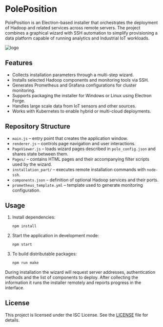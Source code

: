 # PolePosition

PolePosition is an Electron-based installer that orchestrates the deployment of Hadoop and
related services across remote servers. The project combines a graphical wizard with
SSH automation to simplify provisioning a data platform capable of running
analytics and Industrial IoT workloads.

![logo](https://user-images.githubusercontent.com/870265/204732093-1ea33682-9eaa-451c-befd-f7cb7015ecf3.png)

## Features

- Collects installation parameters through a multi-step wizard.
- Installs selected Hadoop components and monitoring tools via SSH.
- Generates Prometheus and Grafana configurations for cluster monitoring.
- Supports packaging the installer for Windows or Linux using Electron Forge.
- Handles large scale data from IoT sensors and other sources.
- Works with Kubernetes to enable hybrid or multi-cloud deployments.

## Repository Structure

- `main.js` – entry point that creates the application window.
- `renderer.js` – controls page navigation and user interactions.
- `PageViewer.js` – loads wizard pages described in `pole_config.json` and
  shares state between them.
- `Pages/` – contains HTML pages and their accompanying filter scripts used by
  the wizard.
- `installation_part/` – executes remote installation commands with `node-ssh`.
- `components.json` – definition of optional Hadoop services and their ports.
- `prometheus_template.yml` – template used to generate monitoring configuration.

## Usage

1. Install dependencies:
   ```bash
   npm install
   ```
2. Start the application in development mode:
   ```bash
   npm start
   ```
3. To build distributable packages:
   ```bash
   npm run make
   ```

During installation the wizard will request server addresses, authentication
methods and the list of components to deploy. After collecting the information it
runs the installer remotely and reports progress in the interface.

## License

This project is licensed under the ISC License. See the [LICENSE](LICENSE) file
for details.
